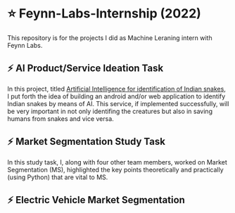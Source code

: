 # :star: Feynn-Labs-Internship (2022)
This repository is for the projects I did as Machine Leraning intern with Feynn Labs.

## :zap: AI Product/Service Ideation Task
In this project, titled [Artificial Intelligence for identification of Indian snakes](#artificial-intelligence-for-identification-of-indian-snakes-pdf), I put forth the idea of building an android and/or web application to identify Indian snakes by means of AI. This service, if implemented successfully, will be very important in not only identifing the creatures but also in saving humans from snakes and vice versa.

## :zap: Market Segmentation Study Task
In this study task, I, along with four other team members, worked on Market Segmentation (MS), highlighted the key points theoretically and practically (using Python) that are vital to MS. 

## :zap: Electric Vehicle Market Segmentation

